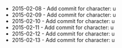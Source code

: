 - 2015-02-08 - Add commit for character: u
- 2015-02-09 - Add commit for character: u
- 2015-02-10 - Add commit for character: u
- 2015-02-11 - Add commit for character: u
- 2015-02-12 - Add commit for character: u
- 2015-02-13 - Add commit for character: u
